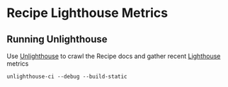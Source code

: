 # Recipe Lighthouse Metrics

## Running Unlighthouse

Use [Unlighthouse](https://unlighthouse.dev/) to crawl the Recipe docs and gather recent [Lighthouse](https://github.com/GoogleChrome/lighthouse) metrics

`unlighthouse-ci --debug --build-static`
